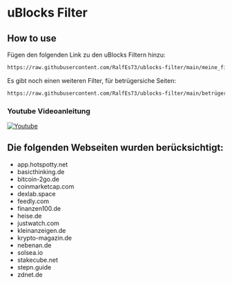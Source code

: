 # uBlocks Filter
## How to use
Fügen den folgenden Link zu den uBlocks Filtern hinzu:

```sh
https://raw.githubusercontent.com/RalfEs73/ublocks-filter/main/meine_filter.txt
```

Es gibt noch einen weiteren Filter, für betrügersiche Seiten:

```sh
https://raw.githubusercontent.com/RalfEs73/ublocks-filter/main/betrügerische_seiten.txt
```

### Youtube Videoanleitung
[![Youtube](https://img.youtube.com/vi/qT_rit7xd-k/0.jpg)](https://www.youtube.com/watch?v=qT_rit7xd-k)


## Die folgenden Webseiten wurden berücksichtigt:
* app.hotspotty.net
* basicthinking.de
* bitcoin-2go.de
* coinmarketcap.com
* dexlab.space
* feedly.com
* finanzen100.de
* heise.de
* justwatch.com
* kleinanzeigen.de
* krypto-magazin.de
* nebenan.de
* solsea.io
* stakecube.net
* stepn.guide
* zdnet.de

